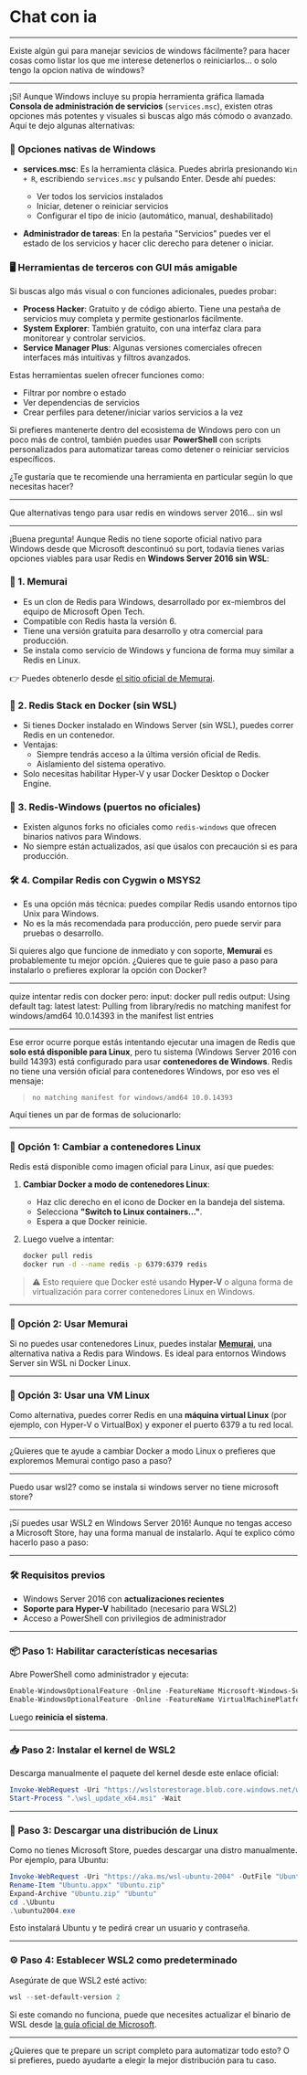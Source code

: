 # Chat con ia
-------------------------

Existe algún gui para manejar sevicios de windows fácilmente? para hacer cosas como listar los que me interese detenerlos o reiniciarlos... o solo tengo la opcion nativa de windows?

-------------------------

¡Sí! Aunque Windows incluye su propia herramienta gráfica llamada **Consola de administración de servicios** (`services.msc`), existen otras opciones más potentes y visuales si buscas algo más cómodo o avanzado. Aquí te dejo algunas alternativas:

### 🧰 Opciones nativas de Windows
- **services.msc**: Es la herramienta clásica. Puedes abrirla presionando `Win + R`, escribiendo `services.msc` y pulsando Enter. Desde ahí puedes:
  - Ver todos los servicios instalados
  - Iniciar, detener o reiniciar servicios
  - Configurar el tipo de inicio (automático, manual, deshabilitado)

- **Administrador de tareas**: En la pestaña "Servicios" puedes ver el estado de los servicios y hacer clic derecho para detener o iniciar.

### 🖥️ Herramientas de terceros con GUI más amigable
Si buscas algo más visual o con funciones adicionales, puedes probar:

- **Process Hacker**: Gratuito y de código abierto. Tiene una pestaña de servicios muy completa y permite gestionarlos fácilmente.
- **System Explorer**: También gratuito, con una interfaz clara para monitorear y controlar servicios.
- **Service Manager Plus**: Algunas versiones comerciales ofrecen interfaces más intuitivas y filtros avanzados.

Estas herramientas suelen ofrecer funciones como:
- Filtrar por nombre o estado
- Ver dependencias de servicios
- Crear perfiles para detener/iniciar varios servicios a la vez

Si prefieres mantenerte dentro del ecosistema de Windows pero con un poco más de control, también puedes usar **PowerShell** con scripts personalizados para automatizar tareas como detener o reiniciar servicios específicos.

¿Te gustaría que te recomiende una herramienta en particular según lo que necesitas hacer?

-------------------------

Que alternativas tengo para usar redis en windows server 2016... sin wsl

-------------------------

¡Buena pregunta! Aunque Redis no tiene soporte oficial nativo para Windows desde que Microsoft descontinuó su port, todavía tienes varias opciones viables para usar Redis en **Windows Server 2016 sin WSL**:

### 🔧 1. **Memurai**
- Es un clon de Redis para Windows, desarrollado por ex-miembros del equipo de Microsoft Open Tech.
- Compatible con Redis hasta la versión 6.
- Tiene una versión gratuita para desarrollo y otra comercial para producción.
- Se instala como servicio de Windows y funciona de forma muy similar a Redis en Linux.

👉 Puedes obtenerlo desde [el sitio oficial de Memurai](https://stackoverflow.com/questions/6476945/how-do-i-run-redis-on-windows).

### 🧪 2. **Redis Stack en Docker (sin WSL)**
- Si tienes Docker instalado en Windows Server (sin WSL), puedes correr Redis en un contenedor.
- Ventajas:
  - Siempre tendrás acceso a la última versión oficial de Redis.
  - Aislamiento del sistema operativo.
- Solo necesitas habilitar Hyper-V y usar Docker Desktop o Docker Engine.

### 🧰 3. **Redis-Windows (puertos no oficiales)**
- Existen algunos forks no oficiales como `redis-windows` que ofrecen binarios nativos para Windows.
- No siempre están actualizados, así que úsalos con precaución si es para producción.

### 🛠️ 4. **Compilar Redis con Cygwin o MSYS2**
- Es una opción más técnica: puedes compilar Redis usando entornos tipo Unix para Windows.
- No es la más recomendada para producción, pero puede servir para pruebas o desarrollo.

Si quieres algo que funcione de inmediato y con soporte, **Memurai** es probablemente tu mejor opción. ¿Quieres que te guíe paso a paso para instalarlo o prefieres explorar la opción con Docker?

-------------------------

quize intentar redis con docker pero: input: docker pull redis output: Using default tag: latest latest: Pulling from library/redis no matching manifest for windows/amd64 10.0.14393 in the manifest list entries

-------------------------

Ese error ocurre porque estás intentando ejecutar una imagen de Redis que **solo está disponible para Linux**, pero tu sistema (Windows Server 2016 con build 14393) está configurado para usar **contenedores de Windows**. Redis no tiene una versión oficial para contenedores Windows, por eso ves el mensaje:

> `no matching manifest for windows/amd64 10.0.14393`

Aquí tienes un par de formas de solucionarlo:

---

### 🧭 Opción 1: Cambiar a contenedores Linux
Redis está disponible como imagen oficial para Linux, así que puedes:

1. **Cambiar Docker a modo de contenedores Linux**:
   - Haz clic derecho en el icono de Docker en la bandeja del sistema.
   - Selecciona **"Switch to Linux containers..."**.
   - Espera a que Docker reinicie.

2. Luego vuelve a intentar:
   ```bash
   docker pull redis
   docker run -d --name redis -p 6379:6379 redis
   ```

> ⚠️ Esto requiere que Docker esté usando **Hyper-V** o alguna forma de virtualización para correr contenedores Linux en Windows.

---

### 🧭 Opción 2: Usar Memurai
Si no puedes usar contenedores Linux, puedes instalar **[Memurai](https://www.memurai.com/)**, una alternativa nativa a Redis para Windows. Es ideal para entornos Windows Server sin WSL ni Docker Linux.

---

### 🧭 Opción 3: Usar una VM Linux
Como alternativa, puedes correr Redis en una **máquina virtual Linux** (por ejemplo, con Hyper-V o VirtualBox) y exponer el puerto 6379 a tu red local.

---

¿Quieres que te ayude a cambiar Docker a modo Linux o prefieres que exploremos Memurai contigo paso a paso?

-------------------------

Puedo usar wsl2? como se instala si windows server no tiene microsoft store?

-------------------------

¡Sí puedes usar WSL2 en Windows Server 2016! Aunque no tengas acceso a Microsoft Store, hay una forma manual de instalarlo. Aquí te explico cómo hacerlo paso a paso:

---

### 🛠️ Requisitos previos
- Windows Server 2016 con **actualizaciones recientes**
- **Soporte para Hyper-V** habilitado (necesario para WSL2)
- Acceso a PowerShell con privilegios de administrador

---

### 📦 Paso 1: Habilitar características necesarias
Abre PowerShell como administrador y ejecuta:

```powershell
Enable-WindowsOptionalFeature -Online -FeatureName Microsoft-Windows-Subsystem-Linux
Enable-WindowsOptionalFeature -Online -FeatureName VirtualMachinePlatform
```

Luego **reinicia el sistema**.

---

### 📥 Paso 2: Instalar el kernel de WSL2
Descarga manualmente el paquete del kernel desde este enlace oficial:

```powershell
Invoke-WebRequest -Uri "https://wslstorestorage.blob.core.windows.net/wslblob/wsl_update_x64.msi" -OutFile ".\wsl_update_x64.msi"
Start-Process ".\wsl_update_x64.msi" -Wait
```

---

### 🐧 Paso 3: Descargar una distribución de Linux
Como no tienes Microsoft Store, puedes descargar una distro manualmente. Por ejemplo, para Ubuntu:

```powershell
Invoke-WebRequest -Uri "https://aka.ms/wsl-ubuntu-2004" -OutFile "Ubuntu.appx"
Rename-Item "Ubuntu.appx" "Ubuntu.zip"
Expand-Archive "Ubuntu.zip" "Ubuntu"
cd .\Ubuntu
.\ubuntu2004.exe
```

Esto instalará Ubuntu y te pedirá crear un usuario y contraseña.

---

### ⚙️ Paso 4: Establecer WSL2 como predeterminado
Asegúrate de que WSL2 esté activo:

```powershell
wsl --set-default-version 2
```

Si este comando no funciona, puede que necesites actualizar el binario de WSL desde [la guía oficial de Microsoft](https://learn.microsoft.com/es-es/windows/wsl/install-on-server).

---

¿Quieres que te prepare un script completo para automatizar todo esto? O si prefieres, puedo ayudarte a elegir la mejor distribución para tu caso.